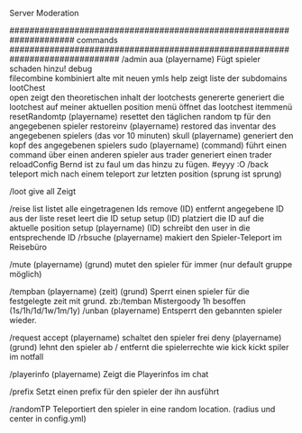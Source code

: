 Server Moderation











##################################################################### commands ##############################################################################
/admin
    aua (playername)                               Fügt spieler schaden hinzu!
    debug                                          
    filecombine                                    kombiniert alte mit neuen ymls
    help                                           zeigt liste der subdomains
    lootChest                                      
        open                                       zeigt den theoretischen inhalt der lootchests
        genererte                                  generiert die lootchest auf meiner aktuellen position
        menü                                       öffnet das lootchest itemmenü
    resetRandomtp (playername)                     resettet den täglichen random tp für den angegebenen spieler
    restoreinv (playername)                        restored das inventar des angegebenen spielers (das vor 10 minuten)
    skull (playername)                             generiert den kopf des angegebenen spielers
    sudo (playername) (command)                    führt einen command über einen anderen spieler aus
    trader                                         generiert einen trader
    reloadConfig                                   Bernd ist zu faul um das hinzu zu fügen. #eyyy :O
/back                                              teleport mich nach einem teleport zur letzten position (sprung ist sprung)

/loot give all                                     Zeigt 

/reise
    list                                           listet alle eingetragenen Ids
    remove (ID)                                    entfernt angegebene ID aus der liste
    reset                                          leert die ID
    setup 
        setup (ID)                                 platziert die ID auf die aktuelle position
        setup (playername) (ID)                    schreibt den user in die entsprechende ID
/rbsuche (playername)                              makiert den Spieler-Teleport im Reisebüro

/mute (playername) (grund)                         mutet den spieler für immer (nur default gruppe möglich)

/tempban (playername) (zeit) (grund)               Sperrt einen spieler für die festgelegte zeit mit grund. zb:/temban Mistergoody 1h besoffen (1s/1h/1d/1w/1m/1y)
/unban (playername)                                Entsperrt den gebannten spieler wieder.

/request
    accept (playername)                            schaltet den spieler frei
    deny (playername) (grund)                      lehnt den spieler ab / entfernt die spielerrechte wie
    kick                                           kickt spiler im notfall

/playerinfo (playername)                           Zeigt die Playerinfos im chat

/prefix                                            Setzt einen prefix für den spieler der ihn ausführt

/randomTP                                          Teleportiert den spieler in eine random location. (radius und center in config.yml)
